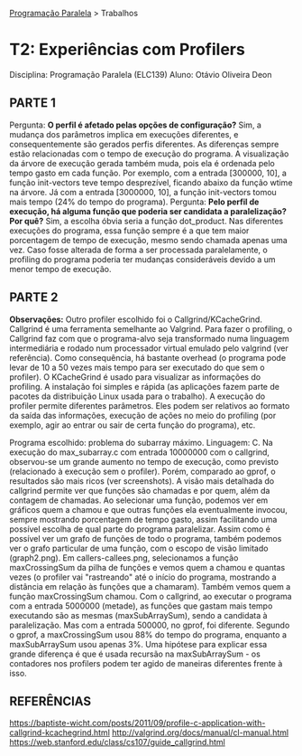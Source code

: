 [Programação Paralela](https://github.com/otaviodeon/elc139-2017a) > Trabalhos

# T2: Experiências com Profilers

Disciplina: Programação Paralela (ELC139)
Aluno: Otávio Oliveira Deon

## PARTE 1

Pergunta: **O perfil é afetado pelas opções de configuração?**
Sim, a mudança dos parâmetros implica em execuções diferentes, e consequentemente são gerados perfis diferentes. As diferenças sempre estão relacionadas com o tempo de execução do programa. A visualização da árvore de execução gerada também muda, pois ela é ordenada pelo tempo gasto em cada função. Por exemplo, com a entrada [300000, 10], a função init-vectors teve tempo desprezível, ficando abaixo da função wtime na árvore. Já com a entrada [3000000, 10], a função init-vectors tomou mais tempo (24% do tempo do programa).
Pergunta: **Pelo perfil de execução, há alguma função que poderia ser candidata a paralelização? Por quê?**
Sim, a escolha óbvia seria a função dot_product. Nas diferentes execuções do programa, essa função sempre é a que tem maior porcentagem de tempo de execução, mesmo sendo chamada apenas uma vez. Caso fosse alterada de forma a ser processada paralelamente, o profiling do programa poderia ter mudanças consideráveis devido a um menor tempo de execução.

## PARTE 2	

**Observações:**
Outro profiler escolhido foi o Callgrind/KCacheGrind. Callgrind é uma ferramenta semelhante ao Valgrind. Para fazer o profiling, o Callgrind faz com que o programa-alvo seja transformado numa linguagem intermediária e rodado num processador virtual emulado pelo valgrind (ver referência). Como consequência, há bastante overhead (o programa pode levar de 10 a 50 vezes mais tempo para ser executado do que sem o profiler). O KCacheGrind é usado para visualizar as informações do profiling.
A instalação foi simples e rápida (as aplicações fazem parte de pacotes da distribuição Linux usada para o trabalho). 
A execução do profiler permite diferentes parâmetros. Eles podem ser relativos ao formato da saída das informações, execução de ações no meio do profiling (por exemplo, agir ao entrar ou sair de certa função do programa), etc.

Programa escolhido: problema do subarray máximo. Linguagem: C.
Na execução do max_subarray.c com entrada 10000000 com o callgrind, observou-se um grande aumento no tempo de execução, como previsto (relacionado à execução sem o profiler). Porém, comparado ao gprof, o resultados são mais ricos (ver screenshots). A visão mais detalhada do callgrind permite ver que funções são chamadas e por quem, além da contagem de chamadas. Ao selecionar uma função, podemos ver em gráficos quem a chamou e que outras funções ela eventualmente invocou, sempre mostrando porcentagem de tempo gasto, assim facilitando uma possível escolha de qual parte do programa paralelizar. Assim como é possível ver um grafo de funções de todo o programa, também podemos ver o grafo particular de uma função, com o escopo de visão limitado (graph2.png). Em callers-callees.png, selecionamos a função maxCrossingSum da pilha de funções e vemos quem a chamou e quantas vezes (o profiler vai "rastreando" até o início do programa, mostrando a distância em relação às funções que a chamaram). Também vemos quem a função maxCrossingSum chamou. 
Com o callgrind, ao executar o programa com a entrada 5000000 (metade), as funções que gastam mais tempo executando são as mesmas (maxSubArraySum), sendo a candidata à paralelização. 
Mas com a entrada 500000, no gprof, foi diferente. Segundo o gprof, a maxCrossingSum usou 88% do tempo do programa, enquanto a maxSubArraySum usou apenas 3%. Uma hipótese para explicar essa grande diferença é que é usada recursão na maxSubArraySum - os contadores nos profilers podem ter agido de maneiras diferentes frente à isso.

## REFERÊNCIAS

https://baptiste-wicht.com/posts/2011/09/profile-c-application-with-callgrind-kcachegrind.html
http://valgrind.org/docs/manual/cl-manual.html
https://web.stanford.edu/class/cs107/guide_callgrind.html

